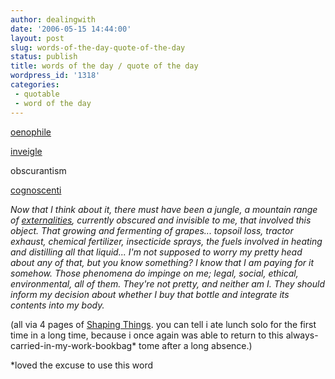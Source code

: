 ```yaml
---
author: dealingwith
date: '2006-05-15 14:44:00'
layout: post
slug: words-of-the-day-quote-of-the-day
status: publish
title: words of the day / quote of the day
wordpress_id: '1318'
categories:
 - quotable
 - word of the day
---
```


[oenophile][1]

[inveigle][2]

obscurantism

[cognoscenti][3]

_Now that I think about it, there must have been a jungle, a mountain range of
[externalities][4], currently obscured and invisible to me, that involved this
object. That growing and fermenting of grapes... topsoil loss, tractor
exhaust, chemical fertilizer, insecticide sprays, the fuels involved in
heating and distilling all that liquid... I'm not supposed to worry my pretty
head about any of that, but you know something? I know that I am paying for it
somehow. Those phenomena do impinge on me; legal, social, ethical,
environmental, all of them. They're not pretty, and neither am I. They should
inform my decision about whether I buy that bottle and integrate its contents
into my body._

(all via 4 pages of [Shaping Things][5]. you can tell i ate lunch solo for the
first time in a long time, because i once again was able to return to this
always-carried-in-my-work-bookbag* tome after a long absence.)

*loved the excuse to use this word

   [1]: http://dictionary.reference.com/search?q=oenophile

   [2]: http://dictionary.reference.com/search?q=inveigle

   [3]: http://dictionary.reference.com/search?q=cognoscenti

   [4]: http://dictionary.reference.com/search?q=externalities

   [5]: http://www.amazon.com/exec/obidos/tg/detail/-/0262693267/qid=1147722751/sr=2-1/ref=pd_bbs_b_2_1/102-4796546-2240133?v=glance&s=books

